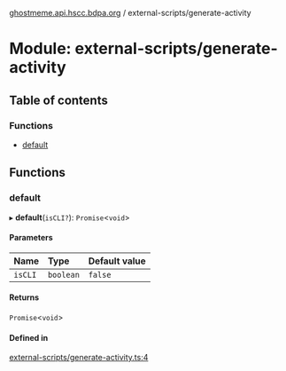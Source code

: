 [ghostmeme.api.hscc.bdpa.org][1] / external-scripts/generate-activity

# Module: external-scripts/generate-activity

## Table of contents

### Functions

- [default][2]

## Functions

### default

▸ **default**(`isCLI?`): `Promise`<`void`>

#### Parameters

| Name    | Type      | Default value |
| :------ | :-------- | :------------ |
| `isCLI` | `boolean` | `false`       |

#### Returns

`Promise`<`void`>

#### Defined in

[external-scripts/generate-activity.ts:4][3]

[1]: ../README.md
[2]: external_scripts_generate_activity.md#default
[3]:
  https://github.com/nhscc/ghostmeme.api.hscc.bdpa.org/blob/bc222b4/external-scripts/generate-activity.ts#L4
